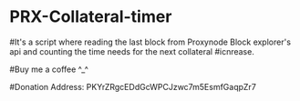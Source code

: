 # PRX-Collateral-timer

#It's a script where reading the last block from Proxynode Block explorer's api and counting the time needs for the next collateral #icnrease.

#Buy me a coffee ^_^

#Donation Address: PKYrZRgcEDdGcWPCJzwc7m5EsmfGaqpZr7
